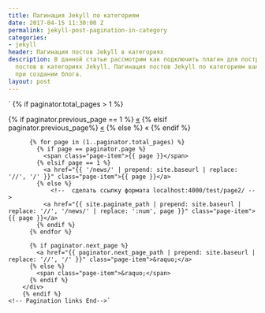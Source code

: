 ```yaml
---
title: Пагинация Jekyll по категориям
date: 2017-04-15 11:30:00 Z
permalink: jekyll-post-pagination-in-category
categories:
- jekyll
header: Пагинация постов Jekyll в категориях
description: В данной статье рассмотрим как подключить плагин для постраничного вывода
  постов в категориях Jekyll. Пагинация постов Jekyll по категориям важный вопрос
  при создании блога.
layout: post
---
```


`<!-- Pagination links -->
      {% if paginator.total_pages > 1 %}
        <div class="pagination">
          {% if paginator.previous_page == 1 %}
            <a href="{{ '/news/' | prepend: site.baseurl | replace: '//', '/' }}" class="page-item">&laquo;</a>
          {% elsif paginator.previous_page%}
            <a href="{{ paginator.previous_page_path | prepend: site.baseurl | replace: '//', '/' }}" class="page-item">&laquo;</a>
          {% else %}
            <span class="page-item">&laquo;</span>
          {% endif %}
        
          {% for page in (1..paginator.total_pages) %}
            {% if page == paginator.page %}
              <span class="page-item">{{ page }}</span>
            {% elsif page == 1 %}
              <a href="{{ '/news/' | prepend: site.baseurl | replace: '//', '/' }}" class="page-item">{{ page }}</a>
            {% else %}
				<!--  сделать ссылку формата localhost:4000/test/page2/ -->
              <a href="{{ site.paginate_path | prepend: site.baseurl | replace: '//', '/news/' | replace: ':num', page }}" class="page-item">{{ page }}</a>
            {% endif %}
          {% endfor %}
        
          {% if paginator.next_page %}
            <a href="{{ paginator.next_page_path | prepend: site.baseurl | replace: '//', '/' }}" class="page-item">&raquo;</a>
          {% else %}
            <span class="page-item">&raquo;</span>
          {% endif %}
        </div>
        {% endif %}
	<!-- Pagination links End-->`